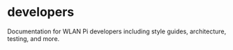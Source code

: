 # developers
Documentation for WLAN Pi developers including style guides, architecture, testing, and more. 
